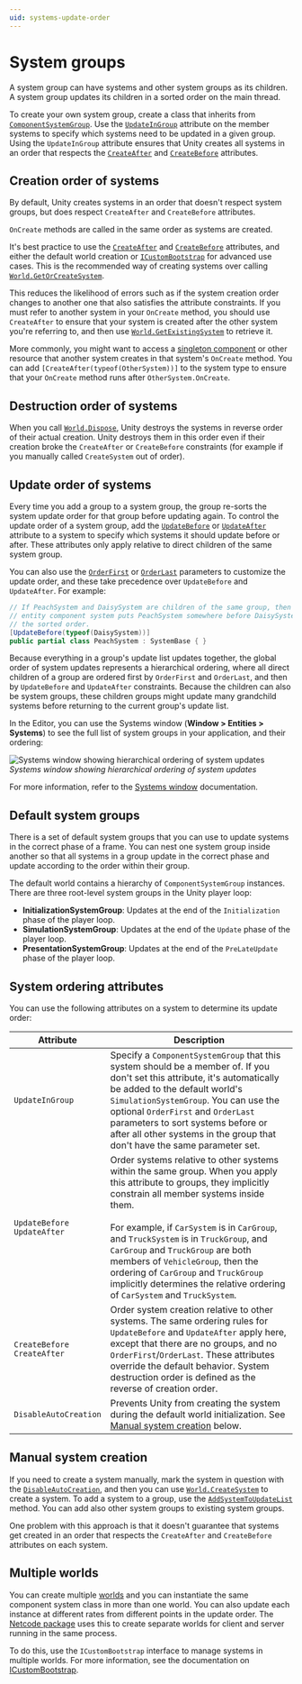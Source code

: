 ```yaml
---
uid: systems-update-order
---
```


# System groups

A system group can have systems and other system groups as its children. A system group updates its children in a sorted order on the main thread. 

To create your own system group, create a class that inherits from [`ComponentSystemGroup`](xref:Unity.Entities.ComponentSystemGroup). Use the [`UpdateInGroup`](xref:Unity.Entities.UpdateInGroupAttribute) attribute on the member systems to specify which systems need to be updated in a given group. Using the `UpdateInGroup` attribute ensures that Unity creates all systems in an order that respects the [`CreateAfter`](xref:Unity.Entities.CreateAfterAttribute) and [`CreateBefore`](xref:Unity.Entities.CreateBeforeAttribute) attributes. 

## Creation order of systems

By default, Unity creates systems in an order that doesn't respect system groups, but does respect `CreateAfter` and `CreateBefore` attributes. 

`OnCreate` methods are called in the same order as systems are created. 

It's best practice to use the [`CreateAfter`](xref:Unity.Entities.CreateAfterAttribute) and [`CreateBefore`](xref:Unity.Entities.CreateBeforeAttribute) attributes, and either the default world creation or [`ICustomBootstrap`](systems-icustombootstrap.md) for advanced use cases. This is the recommended way of creating systems over calling [`World.GetOrCreateSystem`](xref:Unity.Entities.World.CreateSystem*). 

This reduces the likelihood of errors such as if the system creation order changes to another one that also satisfies the attribute constraints. If you must refer to another system in your `OnCreate` method, you should use `CreateAfter` to ensure that your system is created after the other system you're referring to, and then use [`World.GetExistingSystem`](xref:Unity.Entities.World.GetExistingSystem*) to retrieve it.

More commonly, you might want to access a [singleton component](components-singleton.md) or other resource that another system creates in that system's `OnCreate` method. You can add `[CreateAfter(typeof(OtherSystem))]` to the system type to ensure that your `OnCreate` method runs after `OtherSystem.OnCreate`. 

## Destruction order of systems

When you call [`World.Dispose`](xref:Unity.Entities.World.Dispose), Unity destroys the systems in reverse order of their actual creation. Unity destroys them in this order even if their creation broke the `CreateAfter` or `CreateBefore` constraints (for example if you manually called `CreateSystem` out of order).

## Update order of systems

Every time you add a group to a system group, the group re-sorts the system update order for that group before updating again. To control the update order of a system group, add the [`UpdateBefore`](xref:Unity.Entities.UpdateBeforeAttribute) or [`UpdateAfter`](xref:Unity.Entities.UpdateAfterAttribute) attribute to a system to specify which systems it should update before or after. These attributes only apply relative to direct children of the same system group. 

You can also use the [`OrderFirst`](xref:Unity.Entities.UpdateInGroupAttribute.OrderFirst) or [`OrderLast`](xref:Unity.Entities.UpdateInGroupAttribute.OrderLast) parameters to customize the update order, and these take precedence over `UpdateBefore` and `UpdateAfter`. For example:

```c#
// If PeachSystem and DaisySystem are children of the same group, then the
// entity component system puts PeachSystem somewhere before DaisySystem in 
// the sorted order.
[UpdateBefore(typeof(DaisySystem))]
public partial class PeachSystem : SystemBase { }
```

Because everything in a group's update list updates together, the global order of system updates represents a hierarchical ordering, where all direct children of a group are ordered first by `OrderFirst` and `OrderLast`, and then by `UpdateBefore` and `UpdateAfter` constraints. Because the children can also be system groups, these children groups might update many grandchild systems before returning to the current group's update list. 

In the Editor, you can use the Systems window (**Window &gt; Entities &gt; Systems**) to see the full list of system groups in your application, and their ordering:

![Systems window showing hierarchical ordering of system updates](images/editor-system-window.png)<br/>_Systems window showing hierarchical ordering of system updates_

For more information, refer to the [Systems window](editor-systems-window.md) documentation.

## Default system groups

There is a set of default system groups that you can use to update systems in the correct 
phase of a frame. You can nest one system group inside another so that all systems in a group update in the correct phase and update according to the order within their group.

The default world contains a hierarchy of `ComponentSystemGroup` instances. There are three root-level system groups in the Unity player loop:

* **InitializationSystemGroup**: Updates at the end of the `Initialization` phase of the player loop.
* **SimulationSystemGroup**: Updates at the end of the `Update` phase of the player loop.
* **PresentationSystemGroup**: Updates at the end of the `PreLateUpdate` phase of the player loop.

## System ordering attributes

You can use the following attributes on a system to determine its update order:

|**Attribute**| **Description**|
|---|---|
|`UpdateInGroup`| Specify a `ComponentSystemGroup` that this system should be a member of. If you don't set this attribute, it's automatically be added to the default world's `SimulationSystemGroup`. You can use the optional `OrderFirst` and `OrderLast` parameters to sort systems before or after all other systems in the group that don't have the same parameter set.|
|`UpdateBefore`<br/>`UpdateAfter`| Order systems relative to other systems within the same group. When you apply this attribute to groups, they implicitly constrain all member systems inside them.<br/><br/> For example, if `CarSystem` is in `CarGroup`, and `TruckSystem` is in `TruckGroup`, and `CarGroup` and `TruckGroup` are both members of `VehicleGroup`, then the ordering of `CarGroup` and `TruckGroup` implicitly determines the relative ordering of `CarSystem` and `TruckSystem`. |
|`CreateBefore`<br/>`CreateAfter`| Order system creation relative to other systems. The same ordering rules for `UpdateBefore` and `UpdateAfter` apply here, except that there are no groups, and no `OrderFirst`/`OrderLast`. These attributes override the default behavior. System destruction order is defined as the reverse of creation order. |
|`DisableAutoCreation`| Prevents Unity from creating the system during the default world initialization. See [Manual system creation](#manual-system-creation) below.|

## Manual system creation

If you need to create a system manually, mark the system in question with the [`DisableAutoCreation`](xref:Unity.Entities.DisableAutoCreationAttribute), and then you can use [`World.CreateSystem`](xref:Unity.Entities.World.CreateSystem*) to create a system. To add a system to a group, use the [`AddSystemToUpdateList`](xref:Unity.Entities.ComponentSystemGroup.AddSystemToUpdateList*) method. You can add also other system groups to existing system groups. 

One problem with this approach is that it doesn't guarantee that systems get created in an order that respects the `CreateAfter` and `CreateBefore` attributes on each system.

## Multiple worlds

You can create multiple [worlds](concepts-worlds.md) and you can instantiate the same component system class in more than one world. You can also update each instance at different rates from different points in the update order. The [Netcode package](https://docs.unity3d.com/Packages/com.unity.netcode@latest) uses this to create separate worlds for client and server running in the same process.

To do this, use the `ICustomBootstrap` interface to manage systems in multiple worlds. For more information, see the documentation on [ICustomBootstrap](systems-icustombootstrap.md).

